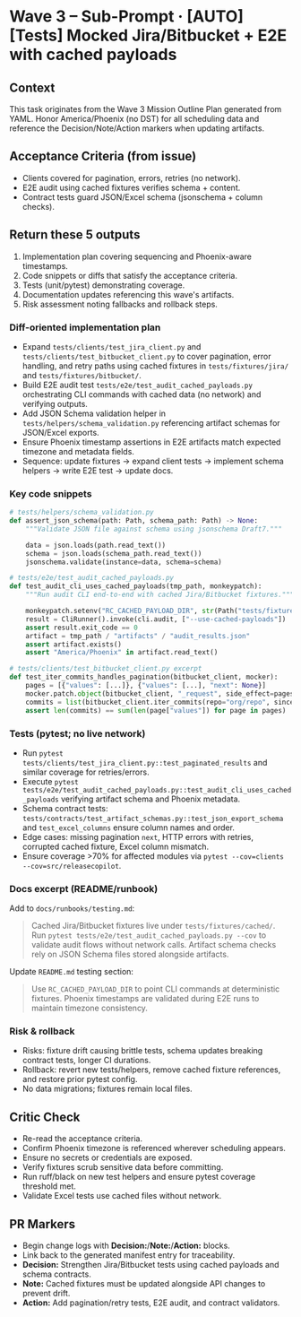 # Wave 3 – Sub-Prompt · [AUTO] [Tests] Mocked Jira/Bitbucket + E2E with cached payloads

## Context
This task originates from the Wave 3 Mission Outline Plan generated from YAML. Honor America/Phoenix (no DST) for all scheduling data and reference the Decision/Note/Action markers when updating artifacts.

## Acceptance Criteria (from issue)
- Clients covered for pagination, errors, retries (no network).
- E2E audit using cached fixtures verifies schema + content.
- Contract tests guard JSON/Excel schema (jsonschema + column checks).

## Return these 5 outputs
1. Implementation plan covering sequencing and Phoenix-aware timestamps.
2. Code snippets or diffs that satisfy the acceptance criteria.
3. Tests (unit/pytest) demonstrating coverage.
4. Documentation updates referencing this wave's artifacts.
5. Risk assessment noting fallbacks and rollback steps.

### Diff-oriented implementation plan
- Expand `tests/clients/test_jira_client.py` and `tests/clients/test_bitbucket_client.py` to cover pagination, error handling, and retry paths using cached fixtures in `tests/fixtures/jira/` and `tests/fixtures/bitbucket/`.
- Build E2E audit test `tests/e2e/test_audit_cached_payloads.py` orchestrating CLI commands with cached data (no network) and verifying outputs.
- Add JSON Schema validation helper in `tests/helpers/schema_validation.py` referencing artifact schemas for JSON/Excel exports.
- Ensure Phoenix timestamp assertions in E2E artifacts match expected timezone and metadata fields.
- Sequence: update fixtures → expand client tests → implement schema helpers → write E2E test → update docs.

### Key code snippets
```python
# tests/helpers/schema_validation.py
def assert_json_schema(path: Path, schema_path: Path) -> None:
    """Validate JSON file against schema using jsonschema Draft7."""

    data = json.loads(path.read_text())
    schema = json.loads(schema_path.read_text())
    jsonschema.validate(instance=data, schema=schema)
```

```python
# tests/e2e/test_audit_cached_payloads.py
def test_audit_cli_uses_cached_payloads(tmp_path, monkeypatch):
    """Run audit CLI end-to-end with cached Jira/Bitbucket fixtures."""

    monkeypatch.setenv("RC_CACHED_PAYLOAD_DIR", str(Path("tests/fixtures/cached")))
    result = CliRunner().invoke(cli.audit, ["--use-cached-payloads"])
    assert result.exit_code == 0
    artifact = tmp_path / "artifacts" / "audit_results.json"
    assert artifact.exists()
    assert "America/Phoenix" in artifact.read_text()
```

```python
# tests/clients/test_bitbucket_client.py excerpt
def test_iter_commits_handles_pagination(bitbucket_client, mocker):
    pages = [{"values": [...]}, {"values": [...], "next": None}]
    mocker.patch.object(bitbucket_client, "_request", side_effect=pages)
    commits = list(bitbucket_client.iter_commits(repo="org/repo", since=window_start))
    assert len(commits) == sum(len(page["values"]) for page in pages)
```

### Tests (pytest; no live network)
- Run `pytest tests/clients/test_jira_client.py::test_paginated_results` and similar coverage for retries/errors.
- Execute `pytest tests/e2e/test_audit_cached_payloads.py::test_audit_cli_uses_cached_payloads` verifying artifact schema and Phoenix metadata.
- Schema contract tests: `tests/contracts/test_artifact_schemas.py::test_json_export_schema` and `test_excel_columns` ensure column names and order.
- Edge cases: missing pagination `next`, HTTP errors with retries, corrupted cached fixture, Excel column mismatch.
- Ensure coverage >70% for affected modules via `pytest --cov=clients --cov=src/releasecopilot`.

### Docs excerpt (README/runbook)
Add to `docs/runbooks/testing.md`:

> Cached Jira/Bitbucket fixtures live under `tests/fixtures/cached/`. Run `pytest tests/e2e/test_audit_cached_payloads.py --cov` to validate audit flows without network calls. Artifact schema checks rely on JSON Schema files stored alongside artifacts.

Update `README.md` testing section:

> Use `RC_CACHED_PAYLOAD_DIR` to point CLI commands at deterministic fixtures. Phoenix timestamps are validated during E2E runs to maintain timezone consistency.

### Risk & rollback
- Risks: fixture drift causing brittle tests, schema updates breaking contract tests, longer CI durations.
- Rollback: revert new tests/helpers, remove cached fixture references, and restore prior pytest config.
- No data migrations; fixtures remain local files.

## Critic Check
- Re-read the acceptance criteria.
- Confirm Phoenix timezone is referenced wherever scheduling appears.
- Ensure no secrets or credentials are exposed.
- Verify fixtures scrub sensitive data before committing.
- Run ruff/black on new test helpers and ensure pytest coverage threshold met.
- Validate Excel tests use cached files without network.

## PR Markers
- Begin change logs with **Decision:**/**Note:**/**Action:** blocks.
- Link back to the generated manifest entry for traceability.
- **Decision:** Strengthen Jira/Bitbucket tests using cached payloads and schema contracts.
- **Note:** Cached fixtures must be updated alongside API changes to prevent drift.
- **Action:** Add pagination/retry tests, E2E audit, and contract validators.
